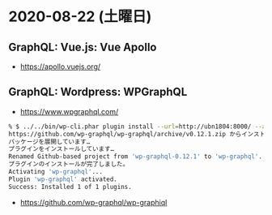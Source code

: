 # 2020-08-22 (土曜日)

## GraphQL: Vue.js: Vue Apollo

- https://apollo.vuejs.org/


## GraphQL: Wordpress: WPGraphQL

- https://www.wpgraphql.com/


~~~zsh
% $ ../../bin/wp-cli.phar plugin install --url=http://ubn1804:8000/ --activate https://github.com/wp-graphql/wp-graphql/archive/v0.12.1.zip
https://github.com/wp-graphql/wp-graphql/archive/v0.12.1.zip からインストールパッケージをダウンロード中...
パッケージを展開しています…
プラグインをインストールしています…
Renamed Github-based project from 'wp-graphql-0.12.1' to 'wp-graphql'.
プラグインのインストールが完了しました。
Activating 'wp-graphql'...
Plugin 'wp-graphql' activated.
Success: Installed 1 of 1 plugins.
~~~


- https://github.com/wp-graphql/wp-graphiql
